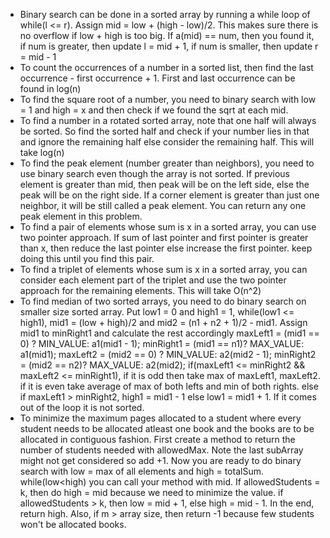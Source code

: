 * Binary search can be done in a sorted array by running a while loop of while(l <= r). Assign 
  mid = low + (high - low)/2. This makes sure there is no overflow if low + high is too big. If a(mid) == num, then you
  found it, if num is greater, then update l = mid + 1, if num is smaller, then update r = mid - 1
* To count the occurrences of a number in a sorted list, then find the last occurrence - first occurrence + 1. First and
  last occurrence can be found in log(n)
* To find the square root of a number, you need to binary search with low = 1 and high = x and then check if we found
  the sqrt at each mid.
* To find a number in a rotated sorted array, note that one half will always be sorted. So find the sorted half and
  check if your number lies in that and ignore the remaining half else consider the remaining half. This will take 
  log(n)
* To find the peak element (number greater than neighbors), you need to use binary search even though the array is not 
  sorted. If previous element is greater than mid, then peak will be on the left side, else the peak will be on the
  right side. If a corner element is greater than just one neighbor, it will be still called a peak element. You can 
  return any one peak element in this problem.
* To find a pair of elements whose sum is x in a sorted array, you can use two pointer approach. If sum of last pointer
  and first pointer is greater than x, then reduce the last pointer else increase the first pointer. keep doing this
  until you find this pair.
* To find a triplet of elements whose sum is x in a sorted array, you can consider each element part of the triplet and
  use the two pointer approach for the remaining elements. This will take O(n^2)
* To find median of two sorted arrays, you need to do binary search on smaller size sorted array. Put low1 = 0 and 
  high1 = 1, while(low1 <= high1), mid1 = (low + high)/2 and mid2 = (n1 + n2 + 1)/2 - mid1. Assign mid1 to minRight1
  and calculate the rest accordingly
  maxLeft1 = (mid1 == 0) ? MIN_VALUE: a1(mid1 - 1);
  minRight1 = (mid1 == n1)? MAX_VALUE: a1(mid1); 
  maxLeft2 = (mid2 == 0) ? MIN_VALUE: a2(mid2 - 1); 
  minRight2 = (mid2 == n2)? MAX_VALUE: a2(mid2);
  if(maxLeft1 <= minRight2 && maxLeft2 <= minRight1), if it is odd then take max of maxLeft1, maxLeft2. if it is even
  take average of max of both lefts and min of both rights. else if maxLeft1 > minRight2, high1 = mid1 - 1 else
  low1 = mid1 + 1. If it comes out of the loop it is not sorted.
* To minimize the maximum pages allocated to a student where every student needs to be allocated atleast one book and
  the books are to be allocated in contiguous fashion. First create a method to return the number of students needed
  with allowedMax. Note the last subArray might not get considered so add +1. Now you are ready to do binary search with
  low = max of all elements and high = totalSum. while(low<high) you can call your method with mid. If 
  allowedStudents = k, then do high = mid because we need to minimize the value. if allowedStudents > k, then 
  low = mid + 1, else high = mid - 1. In the end, return high. Also, if m > array size, then return -1 because few 
  students won't be allocated books.